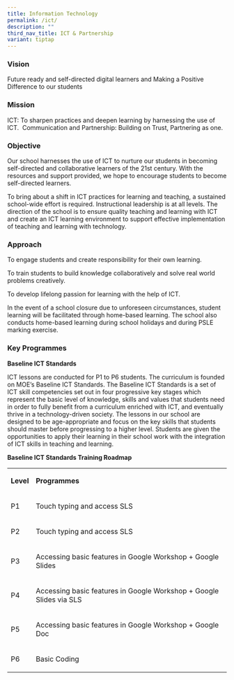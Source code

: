 ```yaml
---
title: Information Technology
permalink: /ict/
description: ""
third_nav_title: ICT & Partnership
variant: tiptap
---
```

<h3>Vision</h3><p>Future ready and self-directed digital learners and&nbsp;Making a Positive Difference to our students</p><h3>Mission</h3><p>ICT: To sharpen practices and deepen learning by harnessing the use of ICT.&nbsp; Communication and Partnership: Building on Trust, Partnering as one.</p><h3>Objective</h3><p>Our school harnesses the use of ICT to nurture our students in becoming self-directed and collaborative learners of the 21st century. With the resources and support provided, we hope to encourage students to become self-directed learners.</p><p>To bring about a shift in ICT practices for learning and teaching, a sustained school-wide effort is required. Instructional leadership is at all levels. The direction of the school is to ensure quality teaching and learning with ICT and create an ICT learning environment to support effective implementation of teaching and learning with technology.</p><h3>Approach</h3><p>To engage students and create responsibility for their own learning.</p><p>To train students to build knowledge collaboratively and solve real world problems creatively.</p><p>To develop lifelong passion for learning with the help of ICT.</p><p>In the event of a school closure due to unforeseen circumstances, student learning will be facilitated through home-based learning. The school also conducts home-based learning during school holidays and during PSLE marking exercise.</p><h3>Key Programmes</h3><p><strong>Baseline ICT Standards</strong></p><p>ICT lessons are conducted for P1 to P6 students. The curriculum is founded on MOE’s Baseline ICT Standards. The Baseline ICT Standards is a set of ICT skill competencies set out in four progressive key stages which represent the basic level of knowledge, skills and values that students need in order to fully benefit from a curriculum enriched with ICT, and eventually thrive in a technology-driven society. The lessons in our school are designed to be age-appropriate and focus on the key skills that students should master before progressing to a higher level. Students are given the opportunities to apply their learning in their school work with the integration of ICT skills in teaching and learning.</p><p><strong>Baseline ICT Standards Training Roadmap</strong></p><table><tbody><tr><td rowspan="1" colspan="1"><p><strong>Level</strong></p></td><td rowspan="1" colspan="1"><p><strong>Programmes</strong></p></td></tr><tr><td rowspan="1" colspan="1"><p>P1</p></td><td rowspan="1" colspan="1"><p>Touch typing and access SLS </p></td></tr><tr><td rowspan="1" colspan="1"><p>P2</p></td><td rowspan="1" colspan="1"><p>Touch typing and access SLS </p></td></tr><tr><td rowspan="1" colspan="1"><p>P3</p></td><td rowspan="1" colspan="1"><p>Accessing basic features in Google Workshop + Google Slides</p></td></tr><tr><td rowspan="1" colspan="1"><p>P4</p></td><td rowspan="1" colspan="1"><p>Accessing basic features in Google Workshop + Google Slides via SLS</p></td></tr><tr><td rowspan="1" colspan="1"><p>P5</p></td><td rowspan="1" colspan="1"><p>Accessing basic features in Google Workshop + Google Doc</p></td></tr><tr><td rowspan="1" colspan="1"><p>P6</p></td><td rowspan="1" colspan="1"><p>Basic Coding</p></td></tr></tbody></table><p></p>
